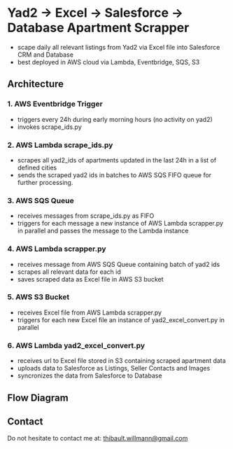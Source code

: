 # Yad2 → Excel → Salesforce → Database Apartment Scrapper
- scape daily all relevant listings from Yad2 via Excel file into Salesforce CRM and Database
- best deployed in AWS cloud via Lambda, Eventbridge, SQS, S3
## Architecture
### 1. AWS Eventbridge Trigger
- triggers every 24h during early morning hours (no activity on yad2)
- invokes scrape_ids.py
### 2. AWS Lambda scrape_ids.py
- scrapes all yad2_ids of apartments updated in the last 24h in a list of defined cities
- sends the scraped yad2 ids in batches to AWS SQS FIFO queue for further processing.
### 3. AWS SQS Queue
- receives messages from scrape_ids.py as FIFO
- triggers for each message a new instance of AWS Lambda scrapper.py in parallel and passes the message to the Lambda instance
### 4. AWS Lambda scrapper.py
- receives message from AWS SQS Queue containing batch of yad2 ids
- scrapes all relevant data for each id
- saves scraped data as Excel file in AWS S3 bucket
### 5. AWS S3 Bucket
- receives Excel file from AWS Lambda scrapper.py
- triggers for each new Excel file an instance of yad2_excel_convert.py in parallel
### 6. AWS Lambda yad2_excel_convert.py
- receives url to Excel file stored in S3 containing scraped apartment data
- uploads data to Salesforce as Listings, Seller Contacts and Images
- syncronizes the data from Salesforce to Database
## Flow Diagram

## Contact
Do not hesitate to contact me at: thibault.willmann@gmail.com
